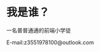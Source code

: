 <h1>我是谁？</h1>
<p>一名普普通通的前端小学徒</p>
<p>E-mail:z3551978100@outlook.com</p>
<!---
misaka-mikoto-love/misaka-mikoto-love is a ✨ special ✨ repository because its `README.md` (this file) appears on your GitHub profile.
You can click the Preview link to take a look at your changes.
--->
